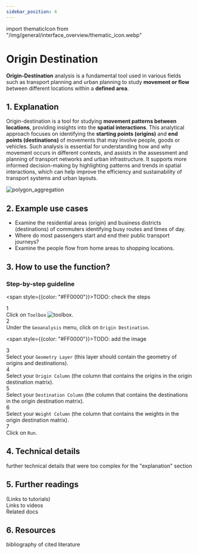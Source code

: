 ```yaml
---
sidebar_position: 4
---
```


import thematicIcon from "/img/general/interface_overview/thematic_icon.webp"

# Origin Destination

**Origin-Destination** analysis is a fundamental tool used in various fields such as transport planning and urban planning to study **movement or flow** between different locations within a **defined area**.

## 1. Explanation

Origin-destination is a tool for studying **movement patterns between locations**, providing insights into the **spatial interactions**. This analytical approach focuses on identifying the **starting points (origins)** and **end points (destinations)** of movements that may involve people, goods or vehicles. Such analysis is essential for understanding how and why movement occurs in different contexts, and assists in the assessment and planning of transport networks and urban infrastructure. It supports more informed decision-making by highlighting patterns and trends in spatial interactions, which can help improve the efficiency and sustainability of transport systems and urban layouts.

<div style={{ display: 'flex', flexDirection: 'column', alignItems: 'center'}}>
  <img src={require('/img/geoanalysis/origin_destination/od_example.png').default} alt="polygon_aggregation" style={{ maxHeight: "600px", maxWidth: "800px", objectFit: "cover"}}/>
</div> 


## 2. Example use cases

- Examine the residential areas (origin) and business districts (destinations) of commuters identifying busy routes and times of day.
- Where do most passengers start and end their public transport journeys?
- Examine the people flow from home areas to shopping locations.


## 3. How to use the function?

### Step-by-step guideline

<span style={{color: "#FF0000"}}>TODO: check the steps </span> 

<div class="step">
  <div class="step-number">1</div>
  <div class="content">Click on <code>Toolbox</code> <img src={thematicIcon} alt="toolbox" style={{width: "25px"}}/>. </div>
</div>

<div class="step">
  <div class="step-number">2</div>
  <div class="content">Under the <code>Geoanalysis</code> menu, click on <code>Origin Destination</code>.</div>
</div>

<span style={{color: "#FF0000"}}>TODO: add the image</span> 


<div class="step">
  <div class="step-number">3</div>
  <div class="content">Select your <code>Geometry Layer</code> (this layer should contain the geometry of origins and destinations).</div>
</div>

<div class="step">
  <div class="step-number">4</div>
  <div class="content">Select your <code>Origin Column</code> (the column that contains the origins in the origin destination matrix).</div>
</div>

<div class="step">
  <div class="step-number">5</div>
  <div class="content">Select your <code>Destination Column</code> (the column that contains the destinations in the origin destination matrix).</div>
</div>

<div class="step">
  <div class="step-number">6</div>
  <div class="content">Select your <code>Weight Column</code> (the column that contains the weights in the origin destination matrix).</div>
</div>

<div class="step">
  <div class="step-number">7</div>
  <div class="content">Click on <code>Run</code>.</div>
</div>

## 4. Technical details

further technical details that were too complex for the "explanation" section

## 5. Further readings

(Links to tutorials)  
Links to videos  
Related docs  

## 6. Resources

bibliography of cited literature